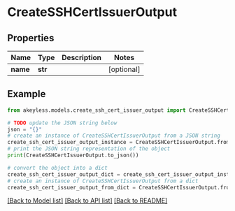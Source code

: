 # CreateSSHCertIssuerOutput


## Properties

Name | Type | Description | Notes
------------ | ------------- | ------------- | -------------
**name** | **str** |  | [optional] 

## Example

```python
from akeyless.models.create_ssh_cert_issuer_output import CreateSSHCertIssuerOutput

# TODO update the JSON string below
json = "{}"
# create an instance of CreateSSHCertIssuerOutput from a JSON string
create_ssh_cert_issuer_output_instance = CreateSSHCertIssuerOutput.from_json(json)
# print the JSON string representation of the object
print(CreateSSHCertIssuerOutput.to_json())

# convert the object into a dict
create_ssh_cert_issuer_output_dict = create_ssh_cert_issuer_output_instance.to_dict()
# create an instance of CreateSSHCertIssuerOutput from a dict
create_ssh_cert_issuer_output_from_dict = CreateSSHCertIssuerOutput.from_dict(create_ssh_cert_issuer_output_dict)
```
[[Back to Model list]](../README.md#documentation-for-models) [[Back to API list]](../README.md#documentation-for-api-endpoints) [[Back to README]](../README.md)


